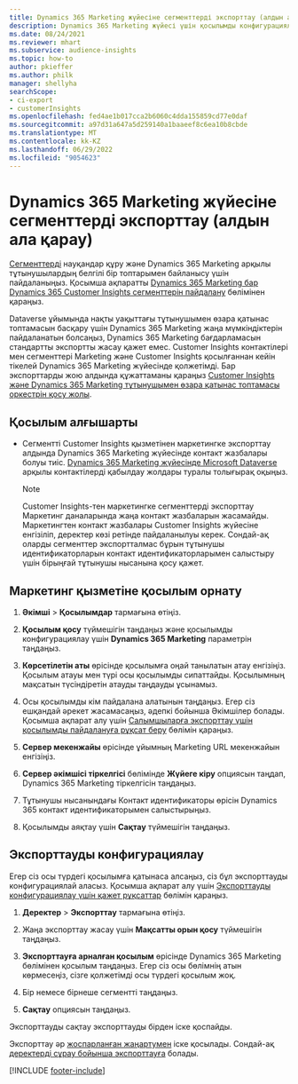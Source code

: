```yaml
---
title: Dynamics 365 Marketing жүйесіне сегменттерді экспорттау (алдын ала қарау)
description: Dynamics 365 Marketing жүйесі үшін қосылымды конфигурациялау және экспорттау жолы туралы ақпарат.
ms.date: 08/24/2021
ms.reviewer: mhart
ms.subservice: audience-insights
ms.topic: how-to
author: pkieffer
ms.author: philk
manager: shellyha
searchScope:
- ci-export
- customerInsights
ms.openlocfilehash: fed4ae1b017cca2b6060c4dda155859cd77e0daf
ms.sourcegitcommit: a97d31a647a5d259140a1baaeef8c6ea10b8cbde
ms.translationtype: MT
ms.contentlocale: kk-KZ
ms.lasthandoff: 06/29/2022
ms.locfileid: "9054623"
---
```

# <a name="export-segments-to-dynamics-365-marketing-preview"></a>Dynamics 365 Marketing жүйесіне сегменттерді экспорттау (алдын ала қарау)

[Сегменттерді](segments.md) науқандар құру және Dynamics 365 Marketing арқылы тұтынушылардың белгілі бір топтарымен байланысу үшін пайдаланыңыз. Қосымша ақпаратты [Dynamics 365 Marketing бар Dynamics 365 Customer Insights сегменттерін пайдалану](/dynamics365/marketing/customer-insights-segments) бөлімінен қараңыз.

Dataverse ұйымында нақты уақыттағы тұтынушымен өзара қатынас топтамасын басқару үшін Dynamics 365 Marketing жаңа мүмкіндіктерін пайдаланатын болсаңыз, Dynamics 365 Marketing бағдарламасын стандартты экспортты жасау қажет емес. Customer Insights контактілері мен сегменттері Marketing және Customer Insights қосылғаннан кейін тікелей Dynamics 365 Marketing жүйесінде қолжетімді. Бар экспорттарды жою алдында құжаттаманы қараңыз [Customer Insights және Dynamics 365 Marketing тұтынушымен өзара қатынас топтамасы оркестрін қосу жолы](/dynamics365/marketing/real-time-marketing-ci-profile).

## <a name="prerequisite-for-a-connection"></a>Қосылым алғышарты

- Сегментті Customer Insights қызметінен маркетингке экспорттау алдында Dynamics 365 Marketing жүйесінде контакт жазбалары болуы тиіс. [Dynamics 365 Marketing жүйесінде Microsoft Dataverse](connect-dataverse-managed-lake.md) арқылы контактілерді қабылдау жолдары туралы толығырақ оқыңыз.

  > [!NOTE]
  > Customer Insights-тен маркетингке сегменттерді экспорттау Маркетинг даналарында жаңа контакт жазбаларын жасамайды. Маркетингтен контакт жазбалары Customer Insights жүйесіне енгізіліп, деректер көзі ретінде пайдаланылуы керек. Сондай-ақ оларды сегменттер экспортталмас бұрын тұтынушы идентификаторларын контакт идентификаторларымен салыстыру үшін бірыңғай тұтынушы нысанына қосу қажет.

## <a name="set-up-connection-to-marketing"></a>Маркетинг қызметіне қосылым орнату

1. **Әкімші** > **Қосылымдар** тармағына өтіңіз.

1. **Қосылым қосу** түймешігін таңдаңыз және қосылымды конфигурациялау үшін **Dynamics 365 Marketing** параметрін таңдаңыз.

1. **Көрсетілетін аты** өрісінде қосылымға оңай танылатын атау енгізіңіз. Қосылым атауы мен түрі осы қосылымды сипаттайды. Қосылымның мақсатын түсіндіретін атауды таңдауды ұсынамыз.

1. Осы қосылымды кім пайдалана алатынын таңдаңыз. Егер сіз ешқандай әрекет жасамасаңыз, әдепкі бойынша Әкімшілер болады. Қосымша ақпарат алу үшін [Салымшыларға экспорттау үшін қосылымды пайдалануға рұқсат беру](connections.md#allow-contributors-to-use-a-connection-for-exports) бөлімін қараңыз.

1. **Сервер мекенжайы** өрісінде ұйымның Marketing URL мекенжайын енгізіңіз.

1. **Сервер әкімшісі тіркелгісі** бөлімінде **Жүйеге кіру** опциясын таңдап, Dynamics 365 Marketing тіркелгісін таңдаңыз.

1. Тұтынушы нысанындағы Контакт идентификаторы өрісін Dynamics 365 контакт идентификаторымен салыстырыңыз.

1. Қосылымды аяқтау үшін **Сақтау** түймешігін таңдаңыз. 

## <a name="configure-an-export"></a>Экспорттауды конфигурациялау

Егер сіз осы түрдегі қосылымға қатынаса алсаңыз, сіз бұл экспорттауды конфигурациялай аласыз. Қосымша ақпарат алу үшін [Экспорттауды конфигурациялау үшін қажет рұқсаттар](export-destinations.md#set-up-a-new-export) бөлімін қараңыз.

1. **Деректер** > **Экспорттау** тармағына өтіңіз.

1. Жаңа экспорттау жасау үшін **Мақсатты орын қосу** түймешігін таңдаңыз.

1. **Экспорттауға арналған қосылым** өрісінде Dynamics 365 Marketing бөлімінен қосылым таңдаңыз. Егер сіз осы бөлімнің атын көрмесеңіз, сізге қолжетімді осы түрдегі қосылым жоқ.

1. Бір немесе бірнеше сегментті таңдаңыз.

1. **Сақтау** опциясын таңдаңыз.

Экспорттауды сақтау экспорттауды бірден іске қоспайды.

Экспорттау әр [жоспарланған жаңартумен](system.md#schedule-tab) іске қосылады. Сондай-ақ [деректерді сұрау бойынша экспорттауға](export-destinations.md#run-exports-on-demand) болады. 

[!INCLUDE [footer-include](includes/footer-banner.md)]
